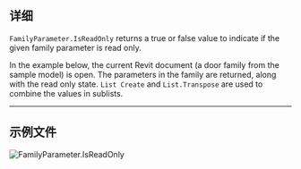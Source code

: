 ## 详细
`FamilyParameter.IsReadOnly` returns a true or false value to indicate if the given family parameter is read only.

In the example below, the current Revit document (a door family from the sample model) is open. The parameters in the family are returned, along with the read only state. `List Create` and `List.Transpose` are used to combine the values in sublists.
___
## 示例文件

![FamilyParameter.IsReadOnly](./Revit.Elements.FamilyParameter.IsReadOnly_img.jpg)
